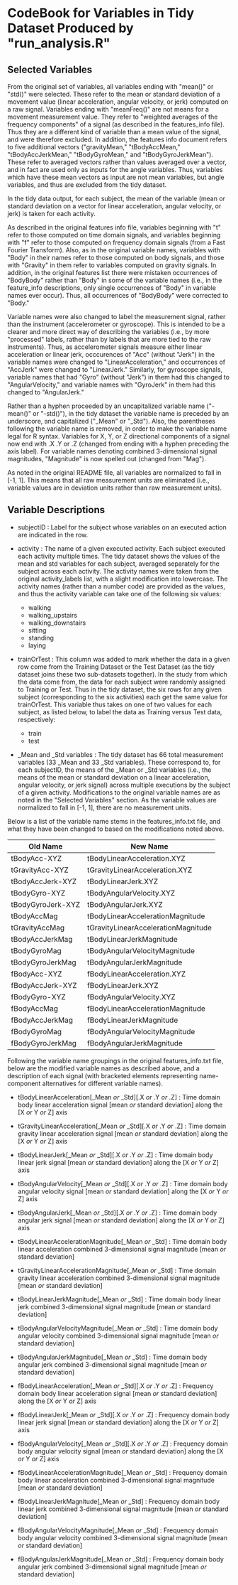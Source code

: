 # CodeBook for Variables in Tidy Dataset Produced by "run_analysis.R"

## Selected Variables
From the original set of variables, all variables ending with "mean()" or "std()" were selected. These refer to the mean or standard deviation of a movement value (linear acceleration, angular velocity, or jerk) computed on a raw signal. Variables ending with "meanFreq()" are not means for a movement measurement value. They refer to "weighted averages of the frequency components" of a signal (as described in the features_info file). Thus they are a different kind of variable than a mean value of the signal, and were therefore excluded. In addition, the features info document refers to five additional vectors ("gravityMean," "tBodyAccMean," "tBodyAccJerkMean," "tBodyGyroMean," and "tBodyGyroJerkMean"). These refer to averaged vectors rather than values averaged over a vector, and in fact are used only as inputs for the angle variables. Thus, variables which have these mean vectors as input are not mean variables, but angle variables, and thus are excluded from the tidy dataset.

In the tidy data output, for each subject, the mean of the variable (mean or standard deviation on a vector for linear acceleration, angular velocity, or jerk) is taken for each activity.

As described in the original features info file, variables beginning with "t" refer to those computed on time domain signals, and variables beginning with "f" refer to those computed on frequency domain signals (from a Fast Fourier Transform). Also, as in the original variable names, variables with "Body" in their names refer to those computed on body signals, and those with "Gravity" in them refer to variables computed on gravity signals. In addition, in the original features list there were mistaken occurrences of "BodyBody" rather than "Body" in some of the variable names (i.e., in the feature_info descriptions, only single occurrences of "Body" in variable names ever occur). Thus, all occurrences of "BodyBody" were corrected to "Body." 

Variable names were also changed to label the measurement signal, rather than the instrument (accelerometer or gyroscope). This is intended to be a clearer and more direct way of describing the variables (i.e., by more "processed" labels, rather than by labels that are more tied to the raw instruments). Thus, as accelerometer signals measure either linear acceleration or linear jerk, occcurences of "Acc" (without "Jerk") in the variable names were changed to "LinearAcceleration," and occurrences of "AccJerk" were changed to "LinearJerk."  Similarly, for gyroscope signals, variable names that had "Gyro" (without "Jerk") in them had this changed to "AngularVelocity," and variable names with "GyroJerk" in them had this changed to "AngularJerk."  

Rather than a hyphen proceeded by an uncapitalized variable name ("-mean()" or "-std()"), in the tidy dataset the variable name is preceded by an underscore, and capitalized ("_Mean" or "_Std"). Also, the parentheses following the variable name is removed, in order to make the variable name legal for R syntax. Variables for X, Y, or Z directional components of a signal now end with .X .Y or .Z (changed from ending with a hyphen preceding the axis label). For variable names denoting combined 3-dimensional signal magnitudes, "Magnitude" is now spelled out (changed from "Mag").
 
As noted in the original README file, all variables are normalized to fall in [-1, 1]. This means that all raw measurement units are eliminated (i.e., variable values are in deviation units rather than raw measurement units). 

## Variable Descriptions
- subjectID :  Label for the subject whose variables on an executed action are indicated in the row.

- activity : The name of a given executed activity. Each subject executed each activity multiple times. The tidy dataset shows the values of the mean and std variables for each subject, averaged separately for the subject across each activity. The activity names were taken from the original activity_labels list, with a slight modification into lowercase. The activity names (rather than a number code) are provided as the values, and thus the activity variable can take one of the following six values:
  - walking
  - walking_upstairs
  - walking_downstairs
  - sitting
  - standing
  - laying

- trainOrTest : This column was added to mark whether the data in a given row come from the Training Dataset or the Test Dataset (as the tidy dataset joins these two sub-datasets together). In the study from which the data come from, the data for each subject were randomly assigned to Training or Test. Thus in the tidy dataset, the six rows for any given subject (corresponding to the six activities) each get the same value for trainOrTest. This variable thus takes on one of two values for each subject, as listed below, to label the data as Training versus Test data, respectively:
  - train
  - test

- _Mean and _Std variables : The tidy dataset has 66 total measurement variables (33 _Mean and 33 _Std variables). These correspond to, for each subjectID, the means of the _Mean or _Std variables (i.e., the means of the mean or standard deviation on a linear acceleration, angular velocity, or jerk signal) across multiple executions by the subject of a given activity. Modifications to the original variable names are as noted in the "Selected Variables" section. As the variable values are normalized to fall in [-1, 1], there are no measurement units.

Below is a list of the variable name stems in the features_info.txt file, and what they have been changed to based on the modifications noted above.

|     Old Name            |         New Name                        |
|-------------------------|-----------------------------------------|
|  tBodyAcc-XYZ           |  tBodyLinearAcceleration.XYZ            |
|  tGravityAcc-XYZ        |  tGravityLinearAcceleration.XYZ         |
|  tBodyAccJerk-XYZ       |  tBodyLinearJerk.XYZ                    |
|  tBodyGyro-XYZ          |  tBodyAngularVelocity.XYZ               |
|  tBodyGyroJerk-XYZ      |  tBodyAngularJerk.XYZ                   |
|  tBodyAccMag            |  tBodyLinearAccelerationMagnitude       |
|  tGravityAccMag         |  tGravityLinearAccelerationMagnitude    |
|  tBodyAccJerkMag        |  tBodyLinearJerkMagnitude               |
|  tBodyGyroMag           |  tBodyAngularVelocityMagnitude          |
|  tBodyGyroJerkMag       |  tBodyAngularJerkMagnitude              |
|  fBodyAcc-XYZ           |  fBodyLinearAcceleration.XYZ            |
|  fBodyAccJerk-XYZ       |  fBodyLinearJerk.XYZ                    |
|  fBodyGyro-XYZ          |  fBodyAngularVelocity.XYZ               |
|  fBodyAccMag            |  fBodyLinearAccelerationMagnitude       |
|  fBodyAccJerkMag        |  fBodyLinearJerkMagnitude               |
|  fBodyGyroMag           |  fBodyAngularVelocityMagnitude          |
|  fBodyGyroJerkMag       |  fBodyAngularJerkMagnitude              |

Following the variable name groupings in the original features_info.txt file, below are the modified variable names as described above, and a description of each signal (with bracketed elements representing name-component alternatives for different variable names).

- tBodyLinearAcceleration[_Mean *or* _Std][.X *or* .Y *or* .Z] : Time domain body linear acceleration signal [mean *or* standard deviation] along the [X *or* Y *or* Z] axis

- tGravityLinearAcceleration[_Mean *or* _Std][.X *or* .Y *or* .Z] : Time domain gravity linear acceleration signal [mean *or* standard deviation] along the [X *or* Y *or* Z] axis

- tBodyLinearJerk[_Mean *or* _Std][.X *or* .Y *or* .Z] : Time domain body linear jerk signal [mean *or* standard deviation] along the [X *or* Y *or* Z] axis

- tBodyAngularVelocity[_Mean *or* _Std][.X *or* .Y *or* .Z] : Time domain body angular velocity signal [mean *or* standard deviation] along the [X *or* Y *or* Z] axis

- tBodyAngularJerk[_Mean *or* _Std][.X *or* .Y *or* .Z] : Time domain body angular jerk signal [mean *or* standard deviation] along the [X *or* Y *or* Z] axis

- tBodyLinearAccelerationMagnitude[_Mean *or* _Std] : Time domain body linear acceleration combined 3-dimensional signal magnitude [mean *or* standard deviation]

- tGravityLinearAccelerationMagnitude[_Mean *or* _Std] : Time domain gravity linear acceleration combined 3-dimensional signal magnitude [mean *or* standard deviation]

- tBodyLinearJerkMagnitude[_Mean *or* _Std] : Time domain body linear jerk combined 3-dimensional signal magnitude [mean *or* standard deviation]

- tBodyAngularVelocityMagnitude[_Mean *or* _Std] : Time domain body  angular velocity combined 3-dimensional signal magnitude [mean *or* standard deviation]

- tBodyAngularJerkMagnitude[_Mean *or* _Std] : Time domain body angular jerk combined 3-dimensional signal magnitude [mean *or* standard deviation]

- fBodyLinearAcceleration[_Mean *or* _Std][.X *or* .Y *or* .Z] : Frequency domain body linear acceleration signal [mean *or* standard deviation] along the [X *or* Y *or* Z] axis

- fBodyLinearJerk[_Mean *or* _Std][.X *or* .Y *or* .Z] : Frequency domain body linear jerk signal [mean *or* standard deviation] along the [X *or* Y *or* Z] axis

- fBodyAngularVelocity[_Mean *or* _Std][.X *or* .Y *or* .Z] : Frequency domain body angular velocity signal [mean *or* standard deviation] along the [X *or* Y *or* Z] axis

- fBodyLinearAccelerationMagnitude[_Mean *or* _Std] : Frequency domain body linear acceleration combined 3-dimensional signal magnitude [mean *or* standard deviation]

- fBodyLinearJerkMagnitude[_Mean *or* _Std] : Frequency domain body linear jerk combined 3-dimensional signal magnitude [mean *or* standard deviation]

- fBodyAngularVelocityMagnitude[_Mean *or* _Std] : Frequency domain body angular velocity combined 3-dimensional signal magnitude [mean *or* standard deviation]

- fBodyAngularJerkMagnitude[_Mean *or* _Std] : Frequency domain body angular jerk combined 3-dimensional signal magnitude [mean *or* standard deviation]
